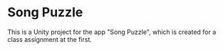 # Song Puzzle

This is a Unity project for the app "Song Puzzle", which is created for a class assignment at the first.
